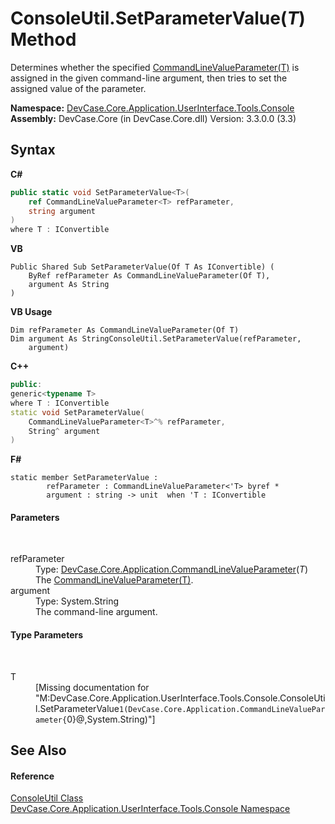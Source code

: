 # ConsoleUtil.SetParameterValue(*T*) Method 
 

Determines whether the specified <a href="T_DevCase_Core_Application_CommandLineValueParameter_1">CommandLineValueParameter(T)</a> is assigned in the given command-line argument, then tries to set the assigned value of the parameter.

**Namespace:**&nbsp;<a href="N_DevCase_Core_Application_UserInterface_Tools_Console">DevCase.Core.Application.UserInterface.Tools.Console</a><br />**Assembly:**&nbsp;DevCase.Core (in DevCase.Core.dll) Version: 3.3.0.0 (3.3)

## Syntax

**C#**<br />
``` C#
public static void SetParameterValue<T>(
	ref CommandLineValueParameter<T> refParameter,
	string argument
)
where T : IConvertible

```

**VB**<br />
``` VB
Public Shared Sub SetParameterValue(Of T As IConvertible) ( 
	ByRef refParameter As CommandLineValueParameter(Of T),
	argument As String
)
```

**VB Usage**<br />
``` VB Usage
Dim refParameter As CommandLineValueParameter(Of T)
Dim argument As StringConsoleUtil.SetParameterValue(refParameter, 
	argument)
```

**C++**<br />
``` C++
public:
generic<typename T>
where T : IConvertible
static void SetParameterValue(
	CommandLineValueParameter<T>^% refParameter, 
	String^ argument
)
```

**F#**<br />
``` F#
static member SetParameterValue : 
        refParameter : CommandLineValueParameter<'T> byref * 
        argument : string -> unit  when 'T : IConvertible

```


#### Parameters
&nbsp;<dl><dt>refParameter</dt><dd>Type: <a href="T_DevCase_Core_Application_CommandLineValueParameter_1">DevCase.Core.Application.CommandLineValueParameter</a>(*T*)<br />The <a href="T_DevCase_Core_Application_CommandLineValueParameter_1">CommandLineValueParameter(T)</a>.</dd><dt>argument</dt><dd>Type: System.String<br />The command-line argument.</dd></dl>

#### Type Parameters
&nbsp;<dl><dt>T</dt><dd>\[Missing <typeparam name="T"/> documentation for "M:DevCase.Core.Application.UserInterface.Tools.Console.ConsoleUtil.SetParameterValue``1(DevCase.Core.Application.CommandLineValueParameter{``0}@,System.String)"\]</dd></dl>

## See Also


#### Reference
<a href="T_DevCase_Core_Application_UserInterface_Tools_Console_ConsoleUtil">ConsoleUtil Class</a><br /><a href="N_DevCase_Core_Application_UserInterface_Tools_Console">DevCase.Core.Application.UserInterface.Tools.Console Namespace</a><br />